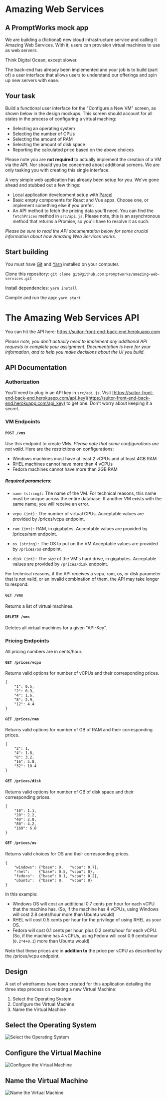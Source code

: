# Amazing Web Services
## A PromptWorks mock app

We are building a (fictional) new cloud infrastructure service and calling it Amazing Web Services. With it, users can provision virtual machines to use as web servers.

Think Digital Ocean, except slower.

The back-end has already been implemented and your job is to build (part of) a user interface that allows users to understand our offerings and spin up new servers with ease.

## Your task
Build a functional user interface for the "Configure a New VM" screen, as shown below in the design mockups. This screen should account for all states in the process of configuring a virtual maching:
- Selecting an operating system
- Selecting the number of CPUs
- Selecting the amount of RAM
- Selecting the amount of disk space
- Reporting the calculated price based on the above choices

Please note you are **not required** to actually implement the creation of a VM via the API. Nor should you be concerned about additional screens. We are only tasking you with creating this single interface.

A very simple web application has already been setup for you. We've gone ahead and stubbed out a few things:
- Local application development setup with [Parcel](https://parceljs.org/)
- Basic empty components for React and Vue apps. Choose one, or implement something else if you prefer.
- An API method to fetch the pricing data you'll need. You can find the `fetchPrices` method in `src/api.js`. Please note, this is an asynchronous method that returns a Promise, so you'll have to resolve it as such.

*Please be sure to read the API documentation below for some crucial information about how Amazing Web Services works.*

## Start building

You must have [Git](https://git-scm.com/) and [Yarn](https://yarnpkg.com/en/) installed on your computer.

Clone this repository:
`git clone git@github.com:promptworks/amazing-web-services.git`

Install dependencies:
`yarn install`

Compile and run the app:
`yarn start`

# The Amazing Web Services API

You can hit the API here: https://suitor-front-end-back-end.herokuapp.com

_Please note, you don't actually need to implement any additional API requests to complete your assignment. Documentation is here for your information, and to help you make decisions about the UI you build._

## API Documentation

### Authorization

You'll need to plug in an API key in `src/api.js`. Visit [https://suitor-front-end-back-end.herokuapp.com/api_key](https://suitor-front-end-back-end.herokuapp.com/api_key) to get one. Don't worry about keeping it a secret.

### VM Endpoints
#### `POST /vms`
Use this endpoint to create VMs.
*Please note that some configurations are not valid.* Here are the restrictions on configurations:
- Windows machines must have at least 2 vCPUs and at least 4GB RAM
- RHEL machines cannot have more than 4 vCPUs
- Fedora machines cannot have more than 2GB RAM

##### Required parameters:
- `name (string):`
The name of the VM.
For technical reasons, this name must be unique across the entire database.
If another VM exists with the same name, you will receive an error.

- `vcpu (int):`
The number of virtual CPUs.
Acceptable values are provided by /prices/vcpu endpoint.

- `ram (int):`
RAM, in gigabytes.
Acceptable values are provided by /prices/ram  endpoint.

- `os (string):`
The OS to put on the VM
Acceptable values are provided by `/prices/os` endpoint.

- `disk (int):`
The size of the VM's hard drive, in gigabytes.
Acceptable values are provided by `/prices/disk` endpoint.

For technical reasons, if the API receives a vcpu, ram, os, or disk parameter that is not valid, or an invalid combination of them, the API may take longer to respond.

#### `GET /vms`
Returns a list of virtual machines.

#### `DELETE /vms`
Deletes all virtual machines for a given "API-Key".

### Pricing Endpoints

All pricing numbers are in cents/hour.

#### `GET /prices/vcpu`
Returns valid options for number of vCPUs and their corresponding prices.
```
{
    "1": 0.5,
    "2": 0.9,
    "4": 1.6,
    "8": 2.9,
    "12": 4.4
}
```

#### `GET /prices/ram`
Returns valid options for number of GB of RAM and their corresponding prices.
```
{
    "2": 1,
    "4": 1.8,
    "8": 3.2,
    "16": 5.8,
    "32": 10.4
}
```

#### `GET /prices/disk`
Returns valid options for number of GB of disk space and their corresponding prices.
```
{
    "10": 1.1,
    "20": 2.2,
    "40": 2.8,
    "80": 4.2,
    "160": 6.8
}
```

#### `GET /prices/os`
Returns valid choices for OS and their corresponding prices.
```
{
    "windows": {"base": 0,   "vcpu": 0.7},
    "rhel":    {"base": 0.5, "vcpu": 0},
    "fedora":  {"base": 0.1, "vcpu": 0.2},
    "ubuntu":  {"base": 0,   "vcpu": 0}
}
```

In this example:
- Windows OS will cost an additional 0.7 cents per hour for each vCPU that the machine has.
(So, if the machine has 4 vCPUs, using Windows will cost 2.8 cents/hour more than Ubuntu would)
- RHEL will cost 0.5 cents per hour for the privilege of using RHEL as your OS.
- Fedora will cost 0.1 cents per hour, plus 0.2 cents/hour for each vCPU.
(So, if the machine has 4 vCPUs, using Fedora will cost 0.9 cents/hour (`0.2*4+0.1`) more than Ubuntu would)

Note that these prices are in **addition to** the price per vCPU as described by the /prices/vcpu endpoint.


## Design

A set of wireframes have been created for this application detailing the three step process on creating a new Virtual Machine:

1. Select the Operating System
1. Configure the Virtual Machine
1. Name the Virtual Machine

## Select the Operating System
![Select the Operating System](design/pw_aws_SELECT-OS.png)

## Configure the Virtual Machine
![Configure the Virtual Machine](design/pw_aws_CONFIGURE-VM.png)

## Name the Virtual Machine
![Name the Virtual Machine](design/pw_aws_NAME-VM.png)









